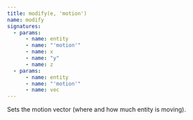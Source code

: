 ```yaml
---
title: modify(e, 'motion')
name: modify
signatures:
  - params:
      - name: entity
      - name: "'motion'"
      - name: x
      - name: "y"
      - name: z
  - params:
      - name: entity
      - name: "'motion'"
      - name: vec
---
```


Sets the motion vector (where and how much entity is moving).
